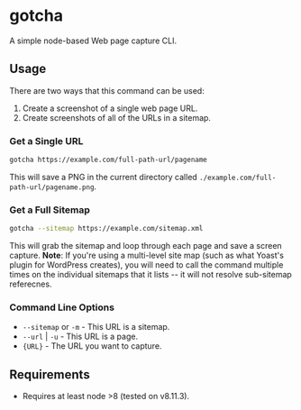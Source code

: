 # gotcha

A simple node-based Web page capture CLI.

## Usage

There are two ways that this command can be used:

1. Create a screenshot of a single web page URL.
1. Create screenshots of all of the URLs in a sitemap.

### Get a Single URL

```bash
gotcha https://example.com/full-path-url/pagename
```

This will save a PNG in the current directory called
``./example.com/full-path-url/pagename.png``.

### Get a Full Sitemap

```bash
gotcha --sitemap https://example.com/sitemap.xml
```

This will grab the sitemap and loop through each page and save a screen capture.
**Note**: If you're using a multi-level site map (such as what Yoast's plugin for
WordPress creates), you will need to call the command multiple times on the
individual sitemaps that it lists -- it will not resolve sub-sitemap referecnes.

### Command Line Options

- ``--sitemap`` or ``-m`` - This URL is a sitemap.
- ``--url`` | ``-u`` - This URL is a page.
- ``{URL}`` - The URL you want to capture.

## Requirements

- Requires at least node >8 (tested on v8.11.3).
